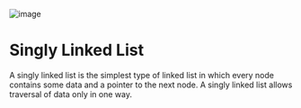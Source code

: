 ![image](https://github.com/SoumyadipYT-OSS/DSA-in-Csharp/assets/94290293/478b7232-caba-47b1-8406-b7668688a2ef) <br>
# Singly Linked List
A singly linked list is the simplest type of linked list in which every node contains some data and a pointer to the next node. A singly linked list
allows traversal of data only in one way.

